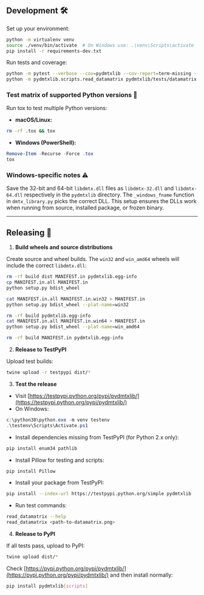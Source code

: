 ## Development 🛠️

Set up your environment:

```bash
python -m virtualenv venv
source ./venv/bin/activate  # On Windows use: .\venv\Scripts\activate
pip install -r requirements-dev.txt
````

Run tests and coverage:

```bash
python -m pytest --verbose --cov=pydmtxlib --cov-report=term-missing --cov-report=html pydmtxlib
python -m pydmtxlib.scripts.read_datamatrix pydmtxlib/tests/datamatrix.png
```

### Test matrix of supported Python versions 🐍

Run tox to test multiple Python versions:

* **macOS/Linux:**

```bash
rm -rf .tox && tox
```

* **Windows (PowerShell):**

```powershell
Remove-Item -Recurse -Force .tox
tox
```

### Windows-specific notes ⚠️

Save the 32-bit and 64-bit `libdmtx.dll` files as `libdmtx-32.dll` and `libdmtx-64.dll` respectively in the `pydmtxlib` directory.
The `_windows_fname` function in `dmtx_library.py` picks the correct DLL.
This setup ensures the DLLs work when running from source, installed package, or frozen binary.

---

## Releasing 🚀

1. **Build wheels and source distributions**

Create source and wheel builds. The `win32` and `win_amd64` wheels will include the correct `libdmtx.dll`:

```bash
rm -rf build dist MANIFEST.in pydmtxlib.egg-info
cp MANIFEST.in.all MANIFEST.in
python setup.py bdist_wheel

cat MANIFEST.in.all MANIFEST.in.win32 > MANIFEST.in
python setup.py bdist_wheel --plat-name=win32

rm -rf build pydmtxlib.egg-info
cat MANIFEST.in.all MANIFEST.in.win64 > MANIFEST.in
python setup.py bdist_wheel --plat-name=win_amd64

rm -rf build MANIFEST.in pydmtxlib.egg-info
```

2. **Release to TestPyPI**

Upload test builds:

```bash
twine upload -r testpypi dist/*
```

3. **Test the release**

* Visit [https://testpypi.python.org/pypi/pydmtxlib/](https://testpypi.python.org/pypi/pydmtxlib/)
* On Windows:

```powershell
c:\python38\python.exe -m venv testenv
.\testenv\Scripts\Activate.ps1
```

* Install dependencies missing from TestPyPI (for Python 2.x only):

```bash
pip install enum34 pathlib
```

* Install Pillow for testing and scripts:

```bash
pip install Pillow
```

* Install your package from TestPyPI:

```bash
pip install --index-url https://testpypi.python.org/simple pydmtxlib
```

* Run test commands:

```bash
read_datamatrix --help
read_datamatrix <path-to-datamatrix.png>
```

4. **Release to PyPI**

If all tests pass, upload to PyPI:

```bash
twine upload dist/*
```

Check [https://pypi.python.org/pypi/pydmtxlib/](https://pypi.python.org/pypi/pydmtxlib/) and then install normally:

```bash
pip install pydmtxlib[scripts]
```